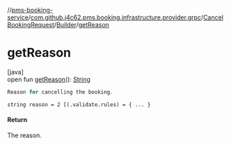 //[pms-booking-service](../../../../index.md)/[com.github.j4c62.pms.booking.infrastructure.provider.grpc](../../index.md)/[CancelBookingRequest](../index.md)/[Builder](index.md)/[getReason](get-reason.md)

# getReason

[java]\
open fun [getReason](get-reason.md)(): [String](https://docs.oracle.com/en/java/javase/23/docs/api/java.base/java/lang/String.html)

```kotlin
Reason for cancelling the booking.

```

`string reason = 2 [(.validate.rules) = { ... }`

#### Return

The reason.
